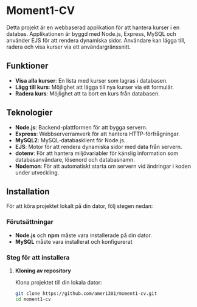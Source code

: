 # Moment1-CV

Detta projekt är en webbaserad applikation för att hantera kurser i en databas. Applikationen är byggd med Node.js, Express, MySQL och använder EJS för att rendera dynamiska sidor. Användare kan lägga till, radera och visa kurser via ett användargränssnitt.

## Funktioner

- **Visa alla kurser**: En lista med kurser som lagras i databasen.
- **Lägg till kurs**: Möjlighet att lägga till nya kurser via ett formulär.
- **Radera kurs**: Möjlighet att ta bort en kurs från databasen.
  
## Teknologier

- **Node.js**: Backend-plattformen för att bygga servern.
- **Express**: Webbserverramverk för att hantera HTTP-förfrågningar.
- **MySQL2**: MySQL-databasklient för Node.js.
- **EJS**: Motor för att rendera dynamiska sidor med data från servern.
- **dotenv**: För att hantera miljövariabler för känslig information som databasanvändare, lösenord och databasnamn.
- **Nodemon**: För att automatiskt starta om servern vid ändringar i koden under utveckling.

## Installation

För att köra projektet lokalt på din dator, följ stegen nedan:
### Förutsättningar

- **Node.js** och **npm** måste vara installerade på din dator.
- **MySQL** måste vara installerat och konfigurerat

### Steg för att installera

1. **Kloning av repository**

   Klona projektet till din lokala dator:

   ```bash
   git clone https://github.com/amer1301/moment1-cv.git
   cd moment1-cv
